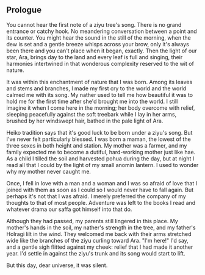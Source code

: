 ## Prologue

You cannot hear the first note of a ziyu tree's song. There is no grand entrance or catchy hook. No meandering conversation between a point and its counter. You might hear the sound in the still of the morning, when the dew is set and a gentle breeze whisps across your brow, only it's always been there and you can't place when it began, exactly. Then the light of our star, Ara, brings day to the land and every leaf is full and singing, their harmonies intertwined in that wonderous complexity reserved to the wit of nature.

It was within this enchantment of nature that I was born. Among its leaves and stems and branches, I made my first cry to the world and the world calmed me with its song. My nather used to tell me how beautiful it was to hold me for the first time after she'd brought me into the world. I still imagine it when I come here in the morning; her body overcome with relief, sleeping peacefully against the soft treebark while I lay in her arms, brushed by her windswept hair, bathed in the pale light of Ara.

Heiko tradition says that it's good luck to be born under a ziyu's song. But I've never felt particularly blessed. I was born a maman, the lowest of the three sexes in both height and station. My mother was a farmer, and my family expected me to become a dutiful, hard-working mother just like hae. As a child I tilled the soil and harvested pohua during the day, but at night I read all that I could by the light of my small anomin lantern. I used to wonder why my mother never caught me.

Once, I fell in love with a man and a woman and I was so afraid of love that I joined with them as soon as I could so I would never have to fall again. But perhaps it's not that I was afraid. I merely preferred the company of my thoughts to that of most people. Adventure was left to the books I read and whatever drama our saffa got himself into that do.

Although they had passed, my parents still lingered in this place. My mother's hands in the soil, my nather's strength in the tree, and my father's Holragi lilt in the wind. They welcomed me back with their arms stretched wide like the branches of the ziyu curling toward Ara. "I'm here!" I'd say, and a gentle sigh flitted against my cheek: relief that I had made it another year. I'd settle in against the ziyu's trunk and its song would start to lift.

But this day, dear universe, it was silent.
